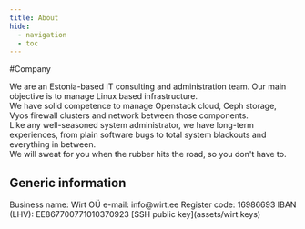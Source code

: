 ```yaml
---
title: About
hide:
  - navigation
  - toc
---
```

#Company

We are an Estonia-based IT consulting and administration team. Our main objective is to manage Linux based infrastructure.  
We have solid competence to manage Openstack cloud, Ceph storage, Vyos firewall clusters and network between those components.  
Like any well-seasoned system administrator, we have long-term experiences, from plain software bugs to total system blackouts and everything in between.  
We will sweat for you when the rubber hits the road, so you don't have to.  


<h2>Generic information</h2>
Business name:	Wirt OÜ  
e-mail: 	info@wirt.ee  
Register code:	16986693  
IBAN (LHV):	EE867700771010370923   
[SSH public key](assets/wirt.keys)
